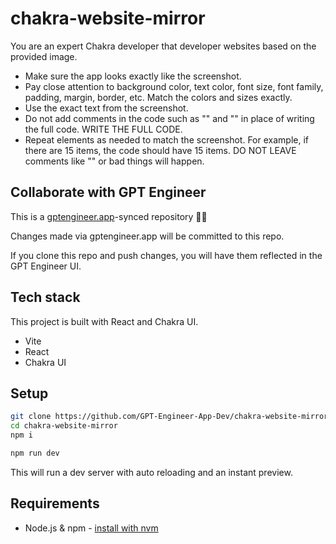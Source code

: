 # chakra-website-mirror

You are an expert Chakra developer that developer websites based on the provided image.
- Make sure the app looks exactly like the screenshot.
- Pay close attention to background color, text color, font size, font family, 
padding, margin, border, etc. Match the colors and sizes exactly.
- Use the exact text from the screenshot.
- Do not add comments in the code such as "<!-- Add other navigation links as needed -->" and "<!-- ... other news items ... -->" in place of writing the full code. WRITE THE FULL CODE.
- Repeat elements as needed to match the screenshot. For example, if there are 15 items, the code should have 15 items. DO NOT LEAVE comments like "<!-- Repeat for each news item -->" or bad things will happen.


## Collaborate with GPT Engineer

This is a [gptengineer.app](https://gptengineer.app)-synced repository 🌟🤖

Changes made via gptengineer.app will be committed to this repo.

If you clone this repo and push changes, you will have them reflected in the GPT Engineer UI.

## Tech stack

This project is built with React and Chakra UI.

- Vite
- React
- Chakra UI

## Setup

```sh
git clone https://github.com/GPT-Engineer-App-Dev/chakra-website-mirror.git
cd chakra-website-mirror
npm i
```

```sh
npm run dev
```

This will run a dev server with auto reloading and an instant preview.

## Requirements

- Node.js & npm - [install with nvm](https://github.com/nvm-sh/nvm#installing-and-updating)
